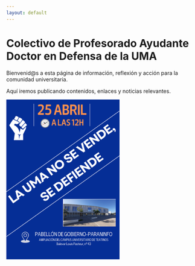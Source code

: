 ```yaml
---
layout: default
---
```


# Colectivo de Profesorado Ayudante Doctor en Defensa de la UMA

Bienvenid@s a esta página de información, reflexión y acción para la comunidad universitaria.

Aquí iremos publicando contenidos, enlaces y noticias relevantes.

<img src="img/cartel.png" alt="Cartel" width="300">

